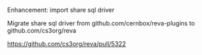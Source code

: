 Enhancement: import share sql driver

Migrate share sql driver from github.com/cernbox/reva-plugins to github.com/cs3org/reva

https://github.com/cs3org/reva/pull/5322
